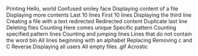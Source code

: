 Printing Hello, world
Confused smiley face
Displaying content of a file
Displaying more contents
Last 10 lines
First 10 lines
Displaying the third line
Creating a file with a text redirected
Redirected content
Duplicate last line
Deleting files
Counting
Here comes unique
Specific pattern
Counting specified pattern lines
Counting and jumping lines
Lines that do not contain the word bin
All lines beginning with an alphabet
Replacing
Removing c and C
Reverse
Displaying all users
All empty files
.gif
Acrostic